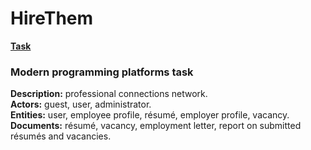 # HireThem  

**[Task](https://mefody.gitbooks.io/lab-tasks/content/spp_java_js_-_3_kurs_poit/index.html)**  

### Modern programming platforms task  

**Description:** professional connections network.  
**Actors:** guest, user, administrator.  
**Entities:** user, employee profile, résumé, employer profile, vacancy.  
**Documents:** résumé, vacancy, employment letter, report on submitted résumés and vacancies.  
